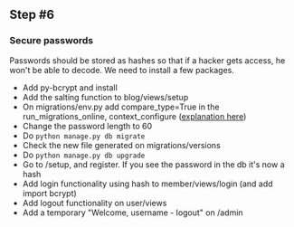 ## Step #6

### Secure passwords
Passwords should be stored as hashes so that if a hacker gets access, he won't be able to decode. We need to install a few packages.
- Add py-bcrypt and install
- Add the salting function to blog/views/setup
- On migrations/env.py add compare_type=True in the run_migrations_online, context_configure ([explanation here](http://www.reddit.com/r/flask/comments/1glejl/alembic_autogenerate_column_changes/cale9o0))
- Change the password length to 60
- Do ```python manage.py db migrate```
- Check the new file generated on migrations/versions
- Do ```python manage.py db upgrade```
- Go to /setup, and register. If you see the password in the db it's now a hash
- Add login functionality using hash to member/views/login (and add import bcrypt)
- Add logout functionality on user/views
- Add a temporary "Welcome, username - logout" on /admin